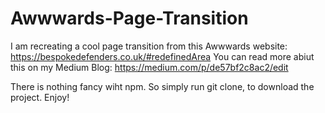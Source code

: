 # Awwwards-Page-Transition
I am recreating a cool page transition from this Awwwards website: https://bespokedefenders.co.uk/#redefinedArea
You can read more abiut this on my Medium Blog: https://medium.com/p/de57bf2c8ac2/edit

There is nothing fancy wiht npm. So simply run git clone, to download the project.
Enjoy!
